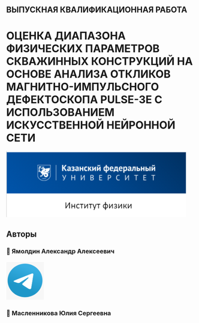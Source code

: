 ## ВЫПУСКНАЯ КВАЛИФИКАЦИОННАЯ РАБОТА

# ОЦЕНКА ДИАПАЗОНА ФИЗИЧЕСКИХ ПАРАМЕТРОВ СКВАЖИННЫХ КОНСТРУКЦИЙ НА ОСНОВЕ АНАЛИЗА ОТКЛИКОВ МАГНИТНО-ИМПУЛЬСНОГО ДЕФЕКТОСКОПА PULSE-3E С ИСПОЛЬЗОВАНИЕМ ИСКУССТВЕННОЙ НЕЙРОННОЙ СЕТИ

[![N|Solid](./Pictures/README/KFU.PNG)](https://kpfu.ru/physics)

## Авторы

### :boy: Ямолдин Александр Алексеевич
#### <img src="./Pictures/README/telegram.png" width="100" height="100">
### :woman: Масленникова Юлия Сергеевна


